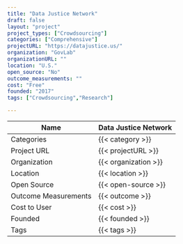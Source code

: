 ```yaml
---
title: "Data Justice Network"
draft: false
layout: "project"
project_types: ["Crowdsourcing"]
categories: ["Comprehensive"]
projectURL: "https://datajustice.us/"
organization: "GovLab"
organizationURL: ""
location: "U.S."
open_source: "No"
outcome_measurements: ""
cost: "Free"
founded: "2017"
tags: ["Crowdsourcing","Research"]

---
```



Name                    |  Data Justice Network    
------------------------|----
Categories              | {{< category >}} 
Project URL             | {{< projectURL >}} 
Organization            | {{< organization >}} 
Location                | {{< location >}} 
Open Source             | {{< open-source >}} 
Outcome Measurements    | {{< outcome >}} 
Cost to User            | {{< cost >}} 
Founded                 | {{< founded >}} 
Tags                    | {{< tags >}} 

